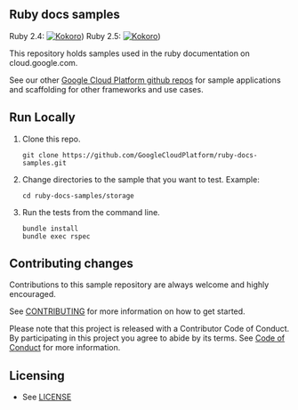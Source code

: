 ## Ruby docs samples

Ruby 2.4: [![Kokoro](https://storage.googleapis.com/cloud-devrel-public/ruby-docs-samples/badges/ruby2.4.svg)](https://storage.googleapis.com/cloud-devrel-public/ruby-docs-samples/badges/ruby2.4.html))
Ruby 2.5: [![Kokoro](https://storage.googleapis.com/cloud-devrel-public/ruby-docs-samples/badges/ruby2.5.svg)](https://storage.googleapis.com/cloud-devrel-public/ruby-docs-samples/badges/ruby2.5.html))

This repository holds samples used in the ruby documentation on
cloud.google.com.

See our other [Google Cloud Platform github
repos](https://github.com/GoogleCloudPlatform) for sample applications and
scaffolding for other frameworks and use cases.

## Run Locally
1. Clone this repo.
   ```
   git clone https://github.com/GoogleCloudPlatform/ruby-docs-samples.git
   ```

1. Change directories to the sample that you want to test. Example:
   ```
   cd ruby-docs-samples/storage
   ```

1. Run the tests from the command line.
   ```
   bundle install
   bundle exec rspec
   ```

## Contributing changes

Contributions to this sample repository are always welcome and highly encouraged.

See [CONTRIBUTING](CONTRIBUTING.md) for more information on how to get started.

Please note that this project is released with a Contributor Code of Conduct. By participating in this project you agree to abide by its terms. See [Code of Conduct](CODE_OF_CONDUCT.md) for more information.

## Licensing

* See [LICENSE](LICENSE)
